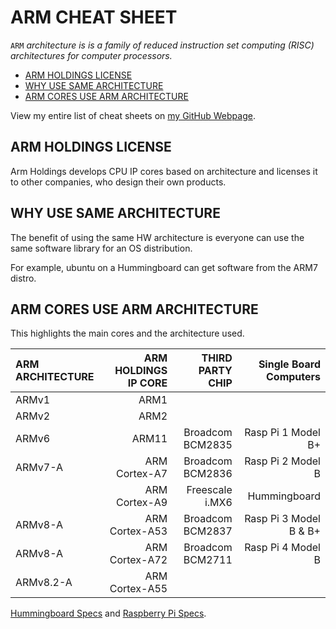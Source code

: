 # ARM CHEAT SHEET

`ARM` _architecture is is a family of reduced instruction
set computing (RISC) architectures for computer processors._

* [ARM HOLDINGS LICENSE](https://github.com/JeffDeCola/my-cheat-sheets/tree/master/hardware/development/hardware-architectures/arm-cheat-sheet#arm-holdings-license)
* [WHY USE SAME ARCHITECTURE](https://github.com/JeffDeCola/my-cheat-sheets/tree/master/hardware/development/hardware-architectures/arm-cheat-sheet#why-use-same-architecture)
* [ARM CORES USE ARM ARCHITECTURE](https://github.com/JeffDeCola/my-cheat-sheets/tree/master/hardware/development/hardware-architectures/arm-cheat-sheet#arm-cores-use-arm-architecture)

View my entire list of cheat sheets on
[my GitHub Webpage](https://jeffdecola.github.io/my-cheat-sheets/).

## ARM HOLDINGS LICENSE

Arm Holdings develops CPU IP cores based on architecture
and licenses it to other companies, who design their own products.

## WHY USE SAME ARCHITECTURE

The benefit of using the same HW architecture is
everyone can use the same software library for an OS distribution.

For example, ubuntu on a Hummingboard can get software from
the ARM7 distro.

## ARM CORES USE ARM ARCHITECTURE

This highlights the main cores and the architecture used.

| ARM ARCHITECTURE |      ARM HOLDINGS IP CORE |       THIRD PARTY CHIP |  Single Board Computers |
|:-----------------|--------------------------:|-----------------------:|------------------------:|
| ARMv1            |                      ARM1 |                        |                         |
| ARMv2            |                      ARM2 |                        |                         |
| ARMv6            |                     ARM11 |       Broadcom BCM2835 |      Rasp Pi 1 Model B+ |
| ARMv7-A          |             ARM Cortex-A7 |       Broadcom BCM2836 |       Rasp Pi 2 Model B |
|                  |             ARM Cortex-A9 |        Freescale i.MX6 |            Hummingboard |
| ARMv8-A          |            ARM Cortex-A53 |       Broadcom BCM2837 |  Rasp Pi 3 Model B & B+ |
| ARMv8-A          |            ARM Cortex-A72 |       Broadcom BCM2711 |       Rasp Pi 4 Model B |
| ARMv8.2-A        |            ARM Cortex-A55 |                        |                         |

[Hummingboard Specs](https://github.com/JeffDeCola/my-cheat-sheets/tree/master/other/single-board-computers/hummingboard/specifications-cheat-sheet)
and
[Raspberry Pi Specs](https://github.com/JeffDeCola/my-cheat-sheets/tree/master/other/single-board-computers/raspberry-pi/specifications-cheat-sheet).
